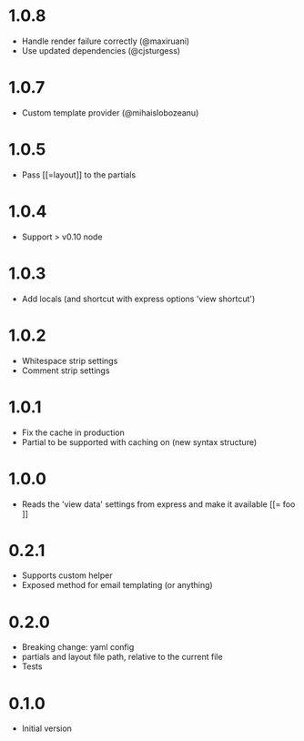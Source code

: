 # 1.0.8
- Handle render failure correctly (@maxiruani)
- Use updated dependencies (@cjsturgess)

# 1.0.7
- Custom template provider (@mihaislobozeanu)

# 1.0.5
- Pass [[=layout]] to the partials

# 1.0.4
- Support > v0.10 node

# 1.0.3
- Add locals (and shortcut with express options 'view shortcut')

# 1.0.2
- Whitespace strip settings
- Comment strip settings

# 1.0.1
- Fix the cache in production
- Partial to be supported with caching on (new syntax structure)

# 1.0.0
- Reads the 'view data' settings from express and make it available [[= foo ]]

# 0.2.1
- Supports custom helper
- Exposed method for email templating (or anything)

# 0.2.0
- Breaking change: yaml config
- partials and layout file path, relative to the current file
- Tests

# 0.1.0
- Initial version
